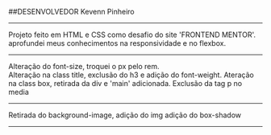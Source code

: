 ##DESENVOLVEDOR
Kevenn Pinheiro

---

Projeto feito em HTML e CSS como desafio do site 'FRONTEND MENTOR'.
aprofundei meus conhecimentos na responsividade e no flexbox.

---

Alteração do font-size, troquei o px pelo rem.  
Alteração na class title, exclusão do h3 e adição do font-weight.
Ateração na class box, retirada da div e 'main' adicionada.
Exclusão da tag p no media

---

Retirada do background-image, adição do img
adição do box-shadow

---

